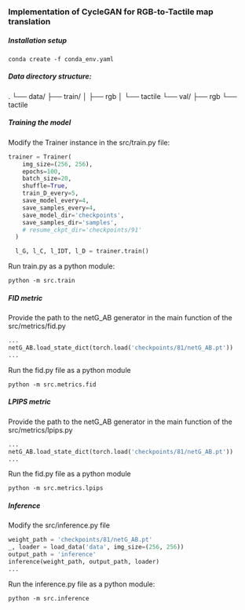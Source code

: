 ### Implementation of CycleGAN for RGB-to-Tactile map translation

##### Installation setup
```shell
conda create -f conda_env.yaml
```

##### Data directory structure:
.
└── data/
    ├── train/
    │   ├── rgb
    │   └── tactile
    └── val/
        ├── rgb
        └── tactile


##### Training the model

Modify the Trainer instance in the src/train.py file:
```py
trainer = Trainer(
    img_size=(256, 256),
    epochs=100,
    batch_size=20,
    shuffle=True,
    train_D_every=5,
    save_model_every=4,
    save_samples_every=4,
    save_model_dir='checkpoints',
    save_samples_dir='samples',
    # resume_ckpt_dir='checkpoints/91'
  )

  l_G, l_C, l_IDT, l_D = trainer.train()
```

Run train.py as a python module:
```shell
python -m src.train
```

##### FID metric
Provide the path to the netG_AB generator in the main function of the src/metrics/fid.py

```py
...
netG_AB.load_state_dict(torch.load('checkpoints/81/netG_AB.pt'))
...
```
Run the fid.py file as a python module
```shell
python -m src.metrics.fid
```

##### LPIPS metric
Provide the path to the netG_AB generator in the main function of the src/metrics/lpips.py

```py
...
netG_AB.load_state_dict(torch.load('checkpoints/81/netG_AB.pt'))
...
```
Run the fid.py file as a python module
```shell
python -m src.metrics.lpips
```

##### Inference
Modify the src/inference.py file

```py
weight_path = 'checkpoints/81/netG_AB.pt'
_, loader = load_data('data', img_size=(256, 256))
output_path = 'inference'
inference(weight_path, output_path, loader)
...
```
Run the inference.py file as a python module:
```shell
python -m src.inference
```
